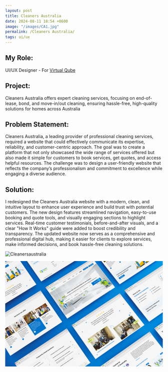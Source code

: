 ```yaml
---
layout: post
title: Cleaners Australia
date: 2024-08-11 18:54 +0600
image: "/images/CA1.jpg"
permalink: /Cleaners Australia/
tags: ui/ux
---
```


## My Role:

UI/UX Designer - For [Virtual Qube](https://www.vqubetech.com/)

## Project:

Cleaners Australia offers expert cleaning services, focusing on end-of-lease, bond, and move-in/out cleaning, ensuring hassle-free, high-quality solutions for homes across Australia

## Problem Statement:

Cleaners Australia, a leading provider of professional cleaning services, required a website that could effectively communicate its expertise, reliability, and customer-centric approach. The goal was to create a platform that not only showcased the wide range of services offered but also made it simple for customers to book services, get quotes, and access helpful resources. The challenge was to design a user-friendly website that reflects the company’s professionalism and commitment to excellence while engaging a diverse audience.

## Solution:

I redesigned the Cleaners Australia website with a modern, clean, and intuitive layout to enhance user experience and build trust with potential customers. The new design features streamlined navigation, easy-to-use booking and quote tools, and visually engaging sections to highlight services. Real-time customer testimonials, before-and-after visuals, and a clear "How It Works" guide were added to boost credibility and transparency. The updated website now serves as a comprehensive and professional digital hub, making it easier for clients to explore services, make informed decisions, and book hassle-free cleaning solutions.

![Cleanersaustralia](../images/TabCA.png)

![Cleanersaustralia](../images/CA2.jpg)